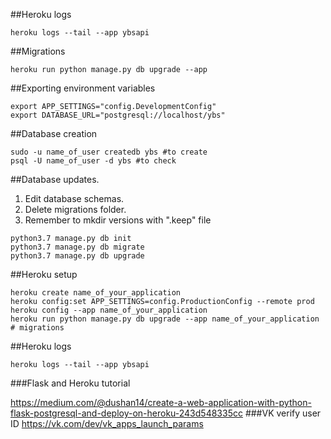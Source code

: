 ##Heroku logs
```
heroku logs --tail --app ybsapi
```
##Migrations
```
heroku run python manage.py db upgrade --app
```
##Exporting environment variables
```
export APP_SETTINGS="config.DevelopmentConfig"
export DATABASE_URL="postgresql://localhost/ybs"
```
##Database creation
```
sudo -u name_of_user createdb ybs #to create
psql -U name_of_user -d ybs #to check
```
##Database updates.
1. Edit database schemas.
2. Delete migrations folder.
3. Remember to mkdir versions with ".keep" file
```
python3.7 manage.py db init
python3.7 manage.py db migrate
python3.7 manage.py db upgrade
```
##Heroku setup
```
heroku create name_of_your_application
heroku config:set APP_SETTINGS=config.ProductionConfig --remote prod
heroku config --app name_of_your_application
heroku run python manage.py db upgrade --app name_of_your_application # migrations
```
##Heroku logs
```
heroku logs --tail --app ybsapi
```
###Flask and Heroku tutorial

https://medium.com/@dushan14/create-a-web-application-with-python-flask-postgresql-and-deploy-on-heroku-243d548335cc
###VK verify user ID
https://vk.com/dev/vk_apps_launch_params


